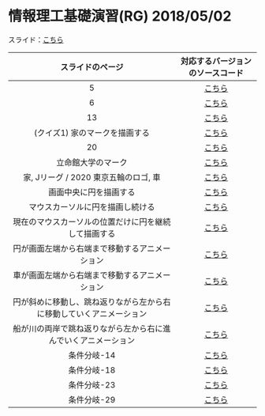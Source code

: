 # 情報理工基礎演習(RG) 2018/05/02

スライド：[こちら](https://ritsumei365-my.sharepoint.com/:b:/r/personal/is0476fe_ed_ritsumei_ac_jp/Documents/20180502_resume.pdf?csf=1&e=2fNild)

| スライドのページ | 対応するバージョンのソースコード |
| :----: | :----: |
| 5 | [こちら](https://github.com/0918nobita/Processing-Note/blob/7f059d1405c34398711c14aedbe71bc1ac33b897/Seminar/Seminar.pde) |
| 6 | [こちら](https://github.com/0918nobita/Processing-Note/blob/f38870b7055ef37b192984cab39e0cf20a5f7896/Seminar/Seminar.pde) |
| 13 | [こちら](https://github.com/0918nobita/Processing-Note/blob/bfb328444a395f86ed2c4983d543bdd833abb958/Seminar/Seminar.pde) |
| (クイズ1) 家のマークを描画する |[こちら](https://github.com/0918nobita/Processing-Note/blob/139a5983960aa386d2b1ee0d713d234de71b9774/Seminar/Seminar.pde) |
| 20 | [こちら](https://github.com/0918nobita/Processing-Note/blob/9af9ee2388abb8337121d950d3ae38c87499f350/Seminar/Seminar.pde) |
| 立命館大学のマーク | [こちら](https://github.com/0918nobita/Processing-Note/blob/24bf8bf7ff4e61da579ad885c50cd8cc921fc3ee/Seminar/Seminar.pde) |
| 家, Jリーグ / 2020 東京五輪のロゴ, 車 | [こちら](https://github.com/0918nobita/Processing-Note/blob/8b54549a9d2fafa98053f8011e21da59a2fb13e1/Seminar/Seminar.pde) |
| 画面中央に円を描画する | [こちら](https://github.com/0918nobita/Processing-Note/blob/5229febc0171aacb715f3d28927132fb4d5cda5e/Seminar/Seminar.pde) |
| マウスカーソルに円を描画し続ける | [こちら](https://github.com/0918nobita/Processing-Note/blob/345836dcf986c0e4e2f9fd4748187966105c3eb4/Seminar/Seminar.pde) |
| 現在のマウスカーソルの位置だけに円を継続して描画する | [こちら](https://github.com/0918nobita/Processing-Note/blob/891bb3a7af227d35deebdaeff73283a2823e3937/Seminar/Seminar.pde) |
| 円が画面左端から右端まで移動するアニメーション | [こちら](https://github.com/0918nobita/Processing-Note/blob/057b856af67302714c50b4f144d5e03d67341548/Seminar/Seminar.pde) |
| 車が画面左端から右端まで移動するアニメーション | [こちら](https://github.com/0918nobita/Processing-Note/blob/67fe6911aa2bf0981530a8d5b8e2ac8cd8873c91/Seminar/Seminar.pde) |
| 円が斜めに移動し、跳ね返りながら左から右に移動していくアニメーション | [こちら](https://github.com/0918nobita/Processing-Note/blob/2053105d80948e8de687b71437de425da107d042/Seminar/Seminar.pde) |
| 船が川の両岸で跳ね返りながら左から右に進んでいくアニメーション | [こちら](https://github.com/0918nobita/Processing-Note/blob/e55cddf8f20d6be1e72ffd8e802207e5019daa04/Seminar/Seminar.pde) |
| 条件分岐-14 | [こちら](https://github.com/0918nobita/Processing-Note/blob/fb6356d8f819a9986356ce675e91f5b3b44048f9/Seminar/Seminar.pde) |
| 条件分岐-18 | [こちら](https://github.com/0918nobita/Processing-Note/blob/71eb6f07d1072f72a3e35c727512c0f012447298/Seminar/Seminar.pde) |
| 条件分岐-23 | [こちら](https://github.com/0918nobita/Processing-Note/blob/ca866ecd3408bcaa2a7a5093e068c360e8737e9e/Seminar/Seminar.pde) |
| 条件分岐-29 | [こちら](https://github.com/0918nobita/Processing-Note/blob/b665cb190d8af0a3a272394d79083c3f6643cc85/Seminar/Seminar.pde) |

